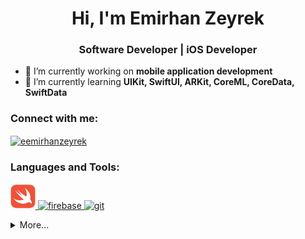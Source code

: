 <h1 align="center">Hi, I'm Emirhan Zeyrek</h1>
<h3 align="center">Software Developer | iOS Developer</h3>

- 🔭 I’m currently working on **mobile application development**
- 🌱 I’m currently learning **UIKit, SwiftUI, ARKit, CoreML, CoreData, SwiftData**

<h3 align="left">Connect with me:</h3>
<p align="left">
<a href="https://linkedin.com/in/eemirhanzeyrek" target="blank"><img align="center" src="https://raw.githubusercontent.com/rahuldkjain/github-profile-readme-generator/master/src/images/icons/Social/linked-in-alt.svg" alt="eemirhanzeyrek" height="30" width="40" /></a>
</p>

<h3 align="left">Languages and Tools:</h3>
<p align="left">
<a href="https://developer.apple.com/swift/" target="_blank" rel="noreferrer"> <img src="https://raw.githubusercontent.com/devicons/devicon/master/icons/swift/swift-original.svg" alt="swift" width="40" height="40"/> </a>
<a href="https://firebase.google.com/" target="_blank" rel="noreferrer"> <img src="https://www.vectorlogo.zone/logos/firebase/firebase-icon.svg" alt="firebase" width="40" height="40"/> </a>
<a href="https://git-scm.com/" target="_blank" rel="noreferrer"> <img src="https://www.vectorlogo.zone/logos/git-scm/git-scm-icon.svg" alt="git" width="40" height="40"/> </a>
</p>

<details>
  <summary>More...</summary>
  <img src="https://github-readme-stats.vercel.app/api?username=eemirhanzeyrek&show_icons=trues&theme=slateorange&show_icons=true&hide_border=false&count_private=true"/>
  <img src="https://github-readme-stats.vercel.app/api/top-langs/?username=eemirhanzeyrek&theme=slateorange&show_icons=true&hide_border=false&layout=compact"/>
</details>
